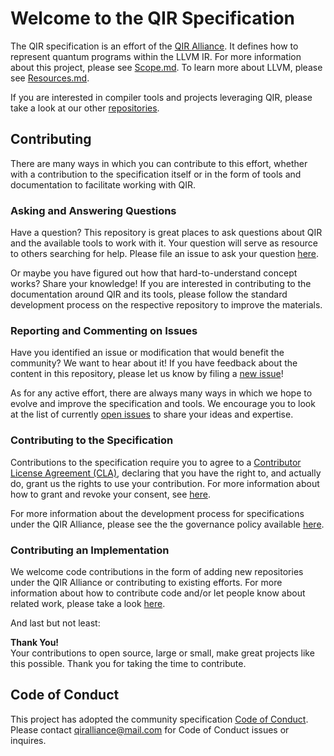 # Welcome to the QIR Specification

The QIR specification is an effort of the [QIR
Alliance](https://qir-alliance.org/). It defines how to represent quantum
programs within the LLVM IR. For more information about this project, please see
[Scope.md](Scope.md). To learn more about LLVM, please see
[Resources.md](Resources.md).

If you are interested in compiler tools and projects leveraging QIR, please take
a look at our other
[repositories](https://github.com/qir-alliance#contributing).

## Contributing

There are many ways in which you can contribute to this effort, whether with a
contribution to the specification itself or in the form of tools and
documentation to facilitate working with QIR.

### Asking and Answering Questions

Have a question? This repository is great places to ask questions about QIR and
the available tools to work with it. Your question will serve as resource to
others searching for help. Please file an issue to ask your question
[here](https://github.com/qir-alliance/qir-spec/issues/new).

Or maybe you have figured out how that hard-to-understand concept works? Share
your knowledge! If you are interested in contributing to the documentation
around QIR and its tools, please follow the standard development process on the
respective repository to improve the materials.

### Reporting and Commenting on Issues

Have you identified an issue or modification that would benefit the community?
We want to hear about it! If you have feedback about the content in this
repository, please let us know by filing a [new
issue](https://github.com/qir-alliance/qir-spec/issues/new)!

As for any active effort, there are always many ways in which we hope to evolve
and improve the specification and tools. We encourage you to look at the list of
currently [open issues](https://github.com/qir-alliance/qir-spec/issues) to
share your ideas and expertise.

### Contributing to the Specification

Contributions to the specification require you to agree to a [Contributor
License Agreement (CLA)](Contributor_License_Agreement.md), declaring that you
have the right to, and actually do, grant us the rights to use your
contribution. For more information about how to grant and revoke your consent,
see [here](Notices.md).

For more information about the development process for specifications under the
QIR Alliance, please see the the governance policy available
[here](https://github.com/qir-alliance/.github/blob/main/Governance.md).

### Contributing an Implementation

We welcome code contributions in the form of adding new repositories under the
QIR Alliance or contributing to existing efforts. For more information about how
to contribute code and/or let people know about related work, please take a look
[here](https://github.com/qir-alliance#contributing).

And last but not least:

**Thank You!** <br/>
Your contributions to open source, large or small, make great projects like this
possible. Thank you for taking the time to contribute.

## Code of Conduct

This project has adopted the community specification [Code of
Conduct](https://github.com/qir-alliance/.github/blob/main/Code_of_Conduct.md#contributor-covenant-code-of-conduct).
Please contact [qiralliance@mail.com](mailto:qiralliance@mail.com) for Code of
Conduct issues or inquires.
